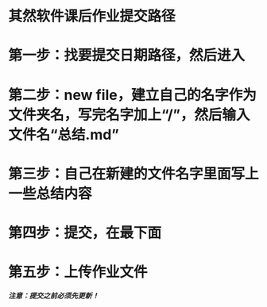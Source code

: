 # 其然软件课后作业提交路径
# 第一步：找要提交日期路径，然后进入
# 第二步：new file，建立自己的名字作为文件夹名，写完名字加上“/”，然后输入文件名“总结.md”
# 第三步：自己在新建的文件名字里面写上一些总结内容
# 第四步：提交，在最下面
# 第五步：上传作业文件

***注意：提交之前必须先更新！***
